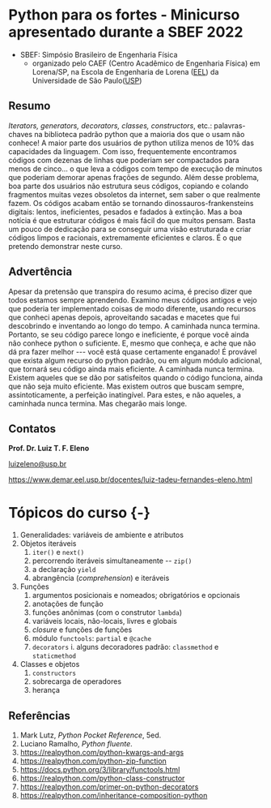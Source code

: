 # Python para os fortes - Minicurso apresentado durante a SBEF 2022

* SBEF: Simpósio Brasileiro de Engenharia Física
    * organizado pelo CAEF (Centro Acadêmico de Engenharia Física) em Lorena/SP, na Escola de Engenharia de Lorena ([EEL](//www.eel.usp.br)) da Universidade de São Paulo([USP](//www.usp.br))

## Resumo

*Iterators, generators, decorators, classes, constructors*, etc.: palavras-chaves na biblioteca padrão python que a maioria dos que o usam não conhece! A maior parte dos usuários de python utiliza menos de 10% das capacidades da linguagem. Com isso, frequentemente encontramos códigos com dezenas de linhas que poderiam ser compactados para menos de cinco... o que leva a códigos com tempo de execução de minutos que poderiam demorar apenas frações de segundo. Além desse problema, boa parte dos usuários não estrutura seus códigos, copiando e colando fragmentos muitas vezes obsoletos da internet, sem saber o que realmente fazem. Os códigos acabam então se tornando dinossauros-frankensteins digitais: lentos, ineficientes, pesados e fadados à extinção. Mas a boa notícia é que estruturar códigos é mais fácil do que muitos pensam. Basta um pouco de dedicação para se conseguir uma visão estruturada e criar códigos limpos e racionais, extremamente eficientes e claros. É o que pretendo demonstrar neste curso.

## Advertência

Apesar da pretensão que transpira do resumo acima, é preciso dizer que todos estamos sempre aprendendo. Examino meus códigos antigos e vejo que poderia ter implementado coisas de modo diferente, usando recursos que conheci apenas depois, aproveitando sacadas e macetes que fui descobrindo e inventando ao longo do tempo. A caminhada nunca termina. Portanto, se seu código parece longo e ineficiente, é porque você ainda não conhece python o suficiente. E, mesmo que conheça, e ache que não dá pra fazer melhor --- você está quase certamente enganado! É provável que exista algum recurso do python padrão, ou em algum módulo adicional, que tornará seu código ainda mais eficiente. A caminhada nunca termina. Existem aqueles que se dão por satisfeitos quando o código funciona, ainda que não seja muito eficiente. Mas existem outros que buscam sempre, assintoticamente, a perfeição inatingível. Para estes, e não aqueles, a caminhada nunca termina. Mas chegarão mais longe.

## Contatos

**Prof. Dr. Luiz T. F. Eleno**

[luizeleno@usp.br](mailto:luizeleno@usp.br)

<https://www.demar.eel.usp.br/docentes/luiz-tadeu-fernandes-eleno.html>

# Tópicos do curso {-}

1. Generalidades: variáveis de ambiente e atributos
1. Objetos iteráveis
   1. `iter()` e `next()`
   1. percorrendo iteráveis simultaneamente -- `zip()`
   1. a declaração `yield`
   1. abrangência (*comprehension*) e iteráveis
1. Funções
    1. argumentos posicionais e nomeados; obrigatórios e opcionais
    1. anotações de função
    1. funções anônimas (com o construtor `lambda`)
    1. variáveis locais, não-locais, livres e globais
    1. *closure* e funções de funções
    1. módulo `functools`: `partial` e `@cache`
    1. `decorators`
        i. alguns decoradores padrão: `classmethod` e `staticmethod`
1. Classes e objetos
    1. `constructors`
    1. sobrecarga de operadores
    1. herança

## Referências

1. Mark Lutz, *Python Pocket Reference*, 5ed.
1. Luciano Ramalho, *Python fluente*.
1. <https://realpython.com/python-kwargs-and-args>
1. <https://realpython.com/python-zip-function>
1. <https://docs.python.org/3/library/functools.html>
1. <https://realpython.com/python-class-constructor>
1. <https://realpython.com/primer-on-python-decorators>
1. <https://realpython.com/inheritance-composition-python> 
<!-- 5. <https://realpython.com/lru-cache-python> -->
